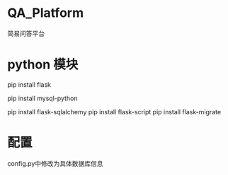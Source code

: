 # QA_Platform
简易问答平台

# python 模块
pip install flask

pip install mysql-python

pip install flask-sqlalchemy
pip install flask-script
pip install flask-migrate

# 配置
config.py中修改为具体数据库信息
